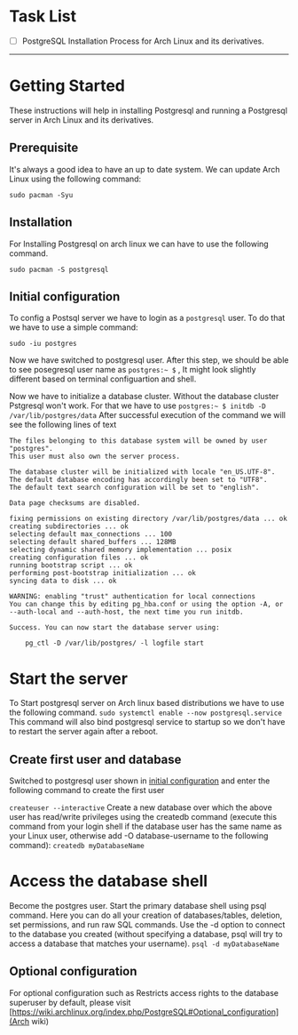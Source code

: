 # Task List

- [ ] PostgreSQL Installation Process for Arch Linux and its derivatives.
---

# Getting Started
These instructions will help in installing Postgresql and running a Postgresql server in Arch Linux and its derivatives.

## Prerequisite

It's always a good idea to have an up to date system. We can update Arch Linux using the following command:

`sudo pacman -Syu`

## Installation

For Installing Postgresql on arch linux we can have to use the following command.

`sudo pacman -S postgresql`

## Initial configuration

To config a Postsql server we have to login as a `postgresql` user. To do that we have to use a simple command:

`sudo -iu postgres`

Now we have switched to postgresql user. After this step, we should be able to see posegresql user name as `postgres:~ $` , It might look slightly different based on terminal configuartion and shell.


Now we have to initialize a database cluster. Without the database cluster Pstgresql won't work. For that we have to use
`postgres:~ $ initdb -D /var/lib/postgres/data`
After successful execution of the command we will see the following lines of text

```
The files belonging to this database system will be owned by user "postgres".
This user must also own the server process.

The database cluster will be initialized with locale "en_US.UTF-8".
The default database encoding has accordingly been set to "UTF8".
The default text search configuration will be set to "english".

Data page checksums are disabled.

fixing permissions on existing directory /var/lib/postgres/data ... ok
creating subdirectories ... ok
selecting default max_connections ... 100
selecting default shared_buffers ... 128MB
selecting dynamic shared memory implementation ... posix
creating configuration files ... ok
running bootstrap script ... ok
performing post-bootstrap initialization ... ok
syncing data to disk ... ok

WARNING: enabling "trust" authentication for local connections
You can change this by editing pg_hba.conf or using the option -A, or
--auth-local and --auth-host, the next time you run initdb.

Success. You can now start the database server using:

    pg_ctl -D /var/lib/postgres/ -l logfile start
```

# Start the server
To Start postgresql server on Arch linux based distributions we have to use the following command.
`sudo systemctl enable --now postgresql.service`
This command will also bind postgresql service to startup so we don't have to restart the server again after a reboot.

## Create first user and database
Switched to postgresql user shown in [initial configuration](#initial-configuration) and enter the following command to create the first user

`createuser --interactive`
Create a new database over which the above user has read/write privileges using the createdb command (execute this command from your login shell if the database user has the same name as your Linux user, otherwise add -O database-username to the following command):
`createdb myDatabaseName`

# Access the database shell
Become the postgres user. Start the primary database shell using psql command. Here you can do all your creation of databases/tables, deletion, set permissions, and run raw SQL commands. Use the -d option to connect to the database you created (without specifying a database, psql will try to access a database that matches your username).
`psql -d myDatabaseName`

## Optional configuration
For optional configuration such as Restricts access rights to the database superuser by default, please visit [https://wiki.archlinux.org/index.php/PostgreSQL#Optional_configuration](Arch wiki)

